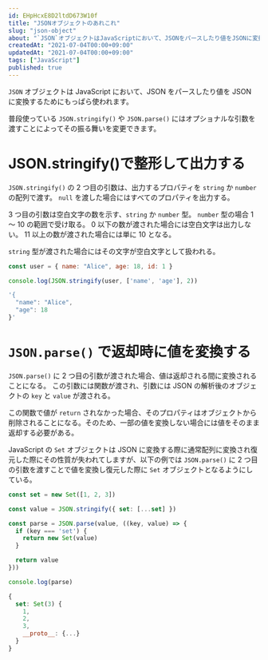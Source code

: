 ```yaml
---
id: EHpHcxE8D2ltdD673W10f
title: "JSONオブジェクトのあれこれ"
slug: "json-object"
about: "`JSON`オブジェクトはJavaScriptにおいて、JSONをパースしたり値をJSONに変換するためにもっぱら使われます。  普段使っている`JSON.stringify()`や`JSON.parse()`にはオプショナルな引数を渡すことによってその振る舞いを変更することができます。"
createdAt: "2021-07-04T00:00+09:00"
updatedAt: "2021-07-04T00:00+09:00"
tags: ["JavaScript"]
published: true
---
```

`JSON` オブジェクトは JavaScript において、JSON をパースしたり値を JSON に変換するためにもっぱら使われます。

普段使っている `JSON.stringify()` や `JSON.parse()` にはオプショナルな引数を渡すことによってその振る舞いを変更できます。

# JSON.stringify()で整形して出力する

`JSON.stringify()` の 2 つ目の引数は、出力するプロパティを `string` か `number` の配列で渡す。
`null` を渡した場合にはすべてのプロパティを出力する。

3 つ目の引数は空白文字の数を示す、`string` か `number` 型。
`number` 型の場合 1 〜 10 の範囲で受け取る。
0 以下の数が渡された場合には空白文字は出力しない。
11 以上の数が渡された場合には単に 10 となる。

`string` 型が渡された場合にはその文字が空白文字として扱われる。

```js
const user = { name: "Alice", age: 18, id: 1 }

console.log(JSON.stringify(user, ['name', 'age'], 2))
```

```js
'{
  "name": "Alice",
  "age": 18
}'
```

# `JSON.parse()` で返却時に値を変換する

`JSON.parse()` に 2 つ目の引数が渡された場合、値は返却される間に変換されることになる。
この引数には関数が渡され、引数には JSON の解析後のオブジェクトの `key` と `value` が渡される。

この関数で値が `return` されなかった場合、そのプロパティはオブジェクトから削除されることになる。そのため、一部の値を変換しない場合には値をそのまま返却する必要がある。

JavaScript の `Set` オブジェクトは JSON に変換する際に通常配列に変換され復元した際にその性質が失われてしますが、以下の例では `JSON.parse()` に 2 つ目の引数を渡すことで値を変換し復元した際に `Set` オブジェクトとなるようにしている。

```js
const set = new Set([1, 2, 3])

const value = JSON.stringify({ set: [...set] })

const parse = JSON.parse(value, ((key, value) => {
  if (key === 'set') {
    return new Set(value)
  }

  return value
}))

console.log(parse)
````

```js
{
  set: Set(3) {
    1,
    2,
    3,
    __proto__: {...}
  }
}
```

